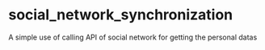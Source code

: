 # social_network_synchronization

A simple use of calling API of social network for getting the personal datas

